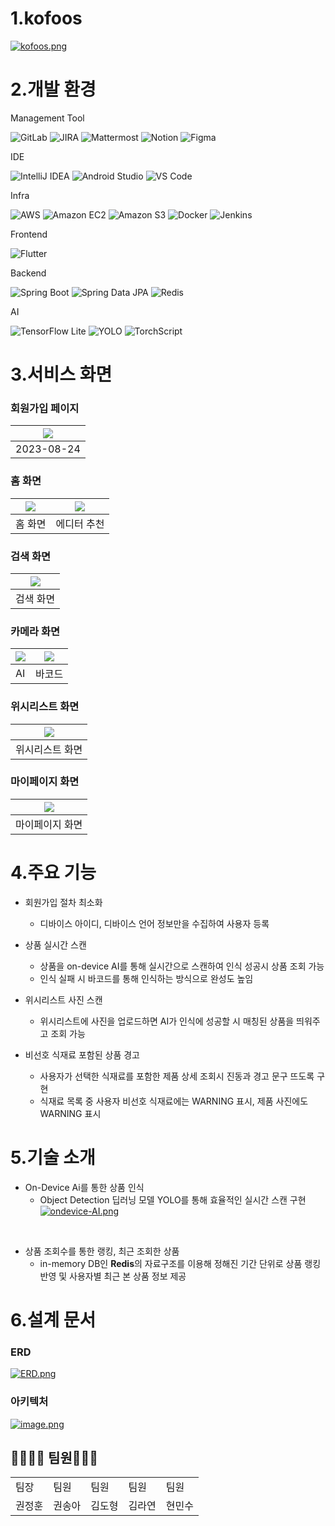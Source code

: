 # 1.kofoos

[![kofoos.png](https://i.postimg.cc/v8zc8ff0/kofoos.png)](https://postimg.cc/jCDsZW8f)

# 2.개발 환경

Management Tool

![GitLab](https://img.shields.io/badge/GitLab-FCA121?style=for-the-badge&logo=gitlab&logoColor=white)
![JIRA](https://img.shields.io/badge/JIRA-0052CC?style=for-the-badge&logo=jira&logoColor=white)
![Mattermost](https://img.shields.io/badge/Mattermost-0072C6?style=for-the-badge&logo=mattermost&logoColor=white)
![Notion](https://img.shields.io/badge/Notion-000000?style=for-the-badge&logo=notion&logoColor=white)
![Figma](https://img.shields.io/badge/Figma-F24E1E?style=for-the-badge&logo=figma&logoColor=white)

IDE

![IntelliJ IDEA](https://img.shields.io/badge/IntelliJ%20IDEA-000000?style=for-the-badge&logo=intellij-idea&logoColor=white)
![Android Studio](https://img.shields.io/badge/Android%20Studio-3DDC84?style=for-the-badge&logo=android-studio&logoColor=white)
![VS Code](https://img.shields.io/badge/Visual%20Studio%20Code-007ACC?style=for-the-badge&logo=visual-studio-code&logoColor=white)


Infra

![AWS](https://img.shields.io/badge/Amazon%20AWS-232F3E?style=for-the-badge&logo=amazon-aws&logoColor=white)
![Amazon EC2](https://img.shields.io/badge/Amazon%20EC2-FF9900?style=for-the-badge&logo=amazonec2&logoColor=white)
![Amazon S3](https://img.shields.io/badge/Amazon%20S3-569A31?style=for-the-badge&logo=amazons3&logoColor=white)
![Docker](https://img.shields.io/badge/Docker-2496ED?style=for-the-badge&logo=docker&logoColor=white)
![Jenkins](https://img.shields.io/badge/Jenkins-D24939?style=for-the-badge&logo=jenkins&logoColor=white)


Frontend

![Flutter](https://img.shields.io/badge/Flutter-02569B?style=for-the-badge&logo=flutter&logoColor=white)


Backend

![Spring Boot](https://img.shields.io/badge/Spring%20Boot-6DB33F?style=for-the-badge&logo=spring-boot)
![Spring Data JPA](https://img.shields.io/badge/Spring%20Data%20JPA-6DB33F?style=for-the-badge&logo=spring&logoColor=white)
![Redis](https://img.shields.io/badge/Redis-DC382D?style=for-the-badge&logo=redis&logoColor=white)

AI

![TensorFlow Lite](https://img.shields.io/badge/TensorFlow%20Lite-FF6F00?style=for-the-badge&logo=tensorflow&logoColor=white)
![YOLO](https://img.shields.io/badge/YOLO-black?style=for-the-badge&logo=appveyor)
![TorchScript](https://img.shields.io/badge/TorchScript-EE4C2C?style=for-the-badge&logo=pytorch&logoColor=white)

# 3.서비스 화면
### 회원가입 페이지
|<img src="./exec/scenario/1,2. 개인정보 동의, 재료 선택.gif">|
|------------|
| 2023-08-24 |

### 홈 화면
| <img src="./exec/scenario/3. 홈화면.gif"> | <img src="./exec/scenario/4. 에디터 추천.gif"> |
|------------|------------|
| 홈 화면  | 에디터 추천 |

### 검색 화면
| <img src="./exec/scenario/5. 검색.gif">|
|------------|
| 검색 화면 |

### 카메라 화면
| <img src="./exec/scenario/6-1. 카메라.gif"> | <img src="./exec/scenario/6-2. 카메라.gif"> |
|------------|------------|
| AI  | 바코드 |

### 위시리스트 화면
| <img src="./exec/scenario/7. 위시리스트.gif">|
|------------|
| 위시리스트 화면 |

### 마이페이지 화면
| <img src="./exec/scenario/8. 마이페이지.gif">|
|------------|
| 마이페이지 화면 |


# 4.주요 기능
- 회원가입 절차 최소화
  - 디바이스 아이디, 디바이스 언어 정보만을 수집하여 사용자 등록
- 상품 실시간 스캔
  - 상품을 on-device AI를 통해 실시간으로 스캔하여 인식 성공시 상품 조회 가능
  - 인식 실패 시 바코드를 통해 인식하는 방식으로 완성도 높임

- 위시리스트 사진 스캔
  - 위시리스트에 사진을 업로드하면 AI가 인식에 성공할 시 매칭된 상품을 띄워주고 조회 가능

- 비선호 식재료 포함된 상품 경고
  - 사용자가 선택한 식재료를 포함한 제품 상세 조회시 진동과 경고 문구 뜨도록 구현
  - 식재료 목록 중 사용자 비선호 식재료에는 WARNING 표시, 제품 사진에도 WARNING 표시

# 5.기술 소개

- On-Device Ai를 통한 상품 인식
  - Object Detection 딥러닝 모델 YOLO를 통해 효율적인 실시간 스캔 구현<br>
[![ondevice-AI.png](https://i.postimg.cc/L4wqB5nq/ondevice-AI.png)](https://postimg.cc/6TV5B9Vw)
<br>

- 상품 조회수를 통한 랭킹, 최근 조회한 상품
  - in-memory DB인 **Redis**의 자료구조를 이용해 정해진 기간 단위로 상품 랭킹 반영 및 사용자별 최근 본 상품 정보 제공

# 6.설계 문서
### ERD
[![ERD.png](https://i.postimg.cc/TYBrwQr4/ERD.png)](https://postimg.cc/ppY9cfcf)
### 아키텍처
[![image.png](https://i.postimg.cc/vZ9569hH/image.png)](https://postimg.cc/RWSWkW2j)
### 

## 👨‍👨‍👧‍👧 팀원👩‍👦‍👦

<table>
  <tr>
    <td>팀장</td>
    <td>팀원</td>
    <td>팀원</td>
    <td>팀원</td>
    <td>팀원</td>
  </tr>
  <tr>
    <td>권정훈</td>
    <td>권송아</td>
    <td>김도형</td>
    <td>김라연</td>
    <td>현민수</td>
  </tr>
</table>


